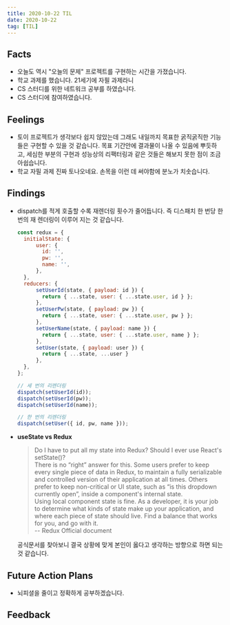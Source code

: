 ```yaml
---
title: 2020-10-22 TIL
date: 2020-10-22
tag: [TIL]
---
```


## Facts

- 오늘도 역시 "오늘의 문제" 프로젝트를 구현하는 시간을 가졌습니다.
- 학교 과제를 했습니다. 21세기에 자필 과제라니
- CS 스터디를 위한 네트워크 공부를 하였습니다.
- CS 스터디에 참여하였습니다.

## Feelings

- 토이 프로젝트가 생각보다 쉽지 않았는데 그래도 내일까지 목표한 굵직굵직한 기능들은 구현할 수 있을 것 같습니다. 목표 기간안에 결과물이 나올 수 있음에 뿌듯하고, 세심한 부분의 구현과 성능상의 리팩터링과 같은 것들은 해보지 못한 점이 조금 아쉽습니다.
- 학교 자필 과제 진짜 토나오네요. 손목을 이런 데 써야함에 분노가 치솟습니다.

## Findings

- dispatch를 적게 호출할 수록 재렌더링 횟수가 줄어듭니다. 즉 디스패치 한 번당 한번의 재 렌더링이 이루어 지는 것 같습니다.
  
    ```js
    const redux = {
      initialState: {
          user: {
            id: '',
            pw: '',
            name: '',
          },
      },
      reducers: {
          setUserId(state, { payload: id }) {
            return { ...state, user: { ...state.user, id } };
          },
          setUserPw(state, { payload: pw }) {
            return { ...state, user: { ...state.user, pw } };
          },
          setUserName(state, { payload: name }) {
            return { ...state, user: { ...state.user, name } };
          },
          setUser(state, { payload: user }) {
            return { ...state, ...user }
          },
      },
    };

    // 세 번의 리렌더링
    dispatch(setUserId(id));
    dispatch(setUserId(pw));
    dispatch(setUserId(name));

    // 한 번의 리렌더링
    dispatch(setUser({ id, pw, name }));
    ```

- **useState vs Redux**
  > Do I have to put all my state into Redux? Should I ever use React's setState()?  
  There is no “right” answer for this. Some users prefer to keep every single piece of data in Redux, to maintain a fully serializable and controlled version of their application at all times. Others prefer to keep non-critical or UI state, such as “is this dropdown currently open”, inside a component's internal state.  
  Using local component state is fine. As a developer, it is your job to determine what kinds of state make up your application, and where each piece of state should live. Find a balance that works for you, and go with it.  
  -- Redux Official document

  공식문서를 찾아보니 결국 상황에 맞게 본인이 옳다고 생각하는 방향으로 하면 되는 것 같습니다.

## Future Action Plans

- 뇌피셜을 줄이고 정확하게 공부하겠습니다.

## Feedback
